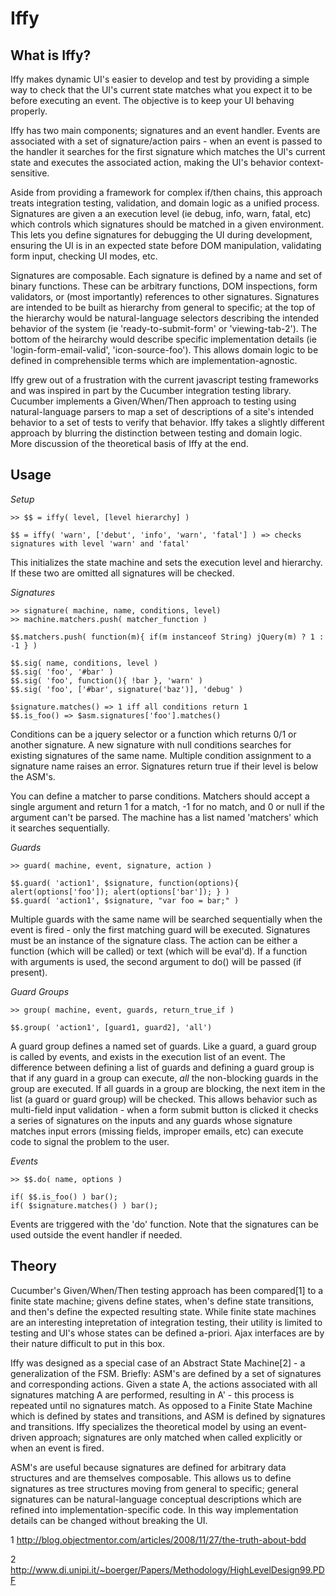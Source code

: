 Iffy
=============

What is Iffy?
-------------

Iffy makes dynamic UI's easier to develop and test by providing a simple way to check that the UI's
current state matches what you expect it to be before executing an event.  The objective is to keep
your UI behaving properly.

Iffy has two main components; signatures and an event handler.  Events are associated with a
set of signature/action pairs - when an event is passed to the handler it searches for the first 
signature which matches the UI's current state and executes the associated action, making the UI's
behavior context-sensitive.

Aside from providing a framework for complex if/then chains, this approach treats integration testing,
validation, and domain logic as a unified process.  Signatures are given a an execution level (ie
debug, info, warn, fatal, etc) which controls which signatures should be matched in a given environment.
This lets you define signatures for debugging the UI during development, ensuring the UI is in an expected 
state before DOM manipulation, validating form input, checking UI modes, etc.

Signatures are composable.  Each signature is defined by a name and set of binary functions.  These can 
be arbitrary functions, DOM inspections, form validators, or (most importantly) references to other signatures.
Signatures are intended to be built as hierarchy from general to specific; at the top of the hierarchy
would be natural-language selectors describing the intended behavior of the system (ie 'ready-to-submit-form'
 or 'viewing-tab-2').  The bottom of the heirarchy would describe specific implementation details (ie 
 'login-form-email-valid', 'icon-source-foo').  This allows domain logic to be defined in comprehensible
 terms which are implementation-agnostic.

Iffy grew out of a frustration with the current javascript testing frameworks and was inspired in part
by the Cucumber integration testing library.  Cucumber implements a Given/When/Then approach to testing
using natural-language parsers to map a set of descriptions of a site's intended behavior to a set of
tests to verify that behavior.  Iffy takes a slightly different approach by blurring the distinction 
between testing and domain logic.  More discussion of the theoretical basis of Iffy at the end.


Usage
-------------

_Setup_

    >> $$ = iffy( level, [level hierarchy] )

    $$ = iffy( 'warn', ['debut', 'info', 'warn', 'fatal'] ) => checks signatures with level 'warn' and 'fatal'

This initializes the state machine and sets the execution level and hierarchy.  If these two are omitted
all signatures will be checked. 

_Signatures_

    >> signature( machine, name, conditions, level)
    >> machine.matchers.push( matcher_function )

    $$.matchers.push( function(m){ if(m instanceof String) jQuery(m) ? 1 : -1 } )

    $$.sig( name, conditions, level )
    $$.sig( 'foo', '#bar' )
    $$.sig( 'foo', function(){ !bar }, 'warn' )
    $$.sig( 'foo', ['#bar', signature('baz')], 'debug' )

    $signature.matches() => 1 iff all conditions return 1
    $$.is_foo() => $asm.signatures['foo'].matches()

Conditions can be a jquery selector or a function which returns 0/1 or another signature.  A new signature
with null conditions searches for existing signatures of the same name.  Multiple condition assignment
to a signature name raises an error.  Signatures return true if their level is below the ASM's.

You can define a matcher to parse conditions.  Matchers should accept a single argument and return 1 for
a match, -1 for no match, and 0 or null if the argument can't be parsed.  The machine has a list named
'matchers' which it searches sequentially.


_Guards_

    >> guard( machine, event, signature, action )

    $$.guard( 'action1', $signature, function(options){ alert(options['foo']); alert(options['bar']); } )
    $$.guard( 'action1', $signature, "var foo = bar;" )

Multiple guards with the same name will be searched sequentially when the event is fired - only the 
first matching guard will be executed.  Signatures must be an instance of the signature class. 
The action can be either a function (which will be called) or text (which will be eval'd).  If a
function with arguments is used, the second argument to do() will be passed (if present).


_Guard Groups_

    >> group( machine, event, guards, return_true_if )

    $$.group( 'action1', [guard1, guard2], 'all')

A guard group defines a named set of guards.  Like a guard, a guard group
is called by events, and exists in the execution list of an event.  The difference between defining
a list of guards and defining a guard group is that if any guard in a group can execute, *all* the
non-blocking guards in the group are executed.  If all guards in a group are blocking, the next item
in the list (a guard or guard group) will be checked.  This allows behavior such as multi-field input
validation - when a form submit button is clicked it checks a series of signatures on the inputs and
any guards whose signature matches input errors (missing fields, improper emails, etc) can execute code
to signal the problem to the user.

_Events_

    >> $$.do( name, options )

    if( $$.is_foo() ) bar();
    if( $signature.matches() ) bar();

Events are triggered with the 'do' function.  Note that the signatures can be used outside the event handler
if needed.



Theory
-------------

Cucumber's Given/When/Then testing approach has been compared[1] to a finite state machine; givens define 
states, when's define state transitions, and then's define the expected resulting state.  While finite
state machines are an interesting intepretation of integration testing, their utility is limited to testing
and UI's whose states can be defined a-priori.  Ajax interfaces are by their nature difficult to put in
this box.

Iffy was designed as a special case of an Abstract State Machine[2] - a generalization of the FSM.
Briefly: ASM's are defined by a set of signatures and corresponding actions.  Given a state A, the actions
associated with all signatures matching A are performed, resulting in A' - this process is repeated
until no signatures match.  As opposed to a Finite State Machine which is defined by states and transitions,
and ASM is defined by signatures and transitions.  Iffy specializes the theoretical model by using an 
event-driven approach; signatures are only matched when called explicitly or when an event is fired.

ASM's are useful because signatures are defined for arbitrary data structures and are themselves composable.
This allows us to define signatures as tree structures moving from general to specific; general signatures 
can be natural-language conceptual descriptions which are refined into implementation-specific code.
In this way implementation details can be changed without breaking the UI.

1 http://blog.objectmentor.com/articles/2008/11/27/the-truth-about-bdd

2 http://www.di.unipi.it/~boerger/Papers/Methodology/HighLevelDesign99.PDF
